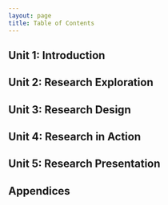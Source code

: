 ```yaml
---
layout: page
title: Table of Contents
---
```


## Unit 1: Introduction

## Unit 2: Research Exploration

## Unit 3: Research Design

## Unit 4: Research in Action

## Unit 5: Research Presentation

## Appendices
